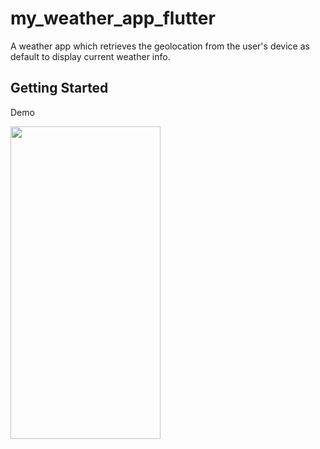 # my_weather_app_flutter

A weather app which retrieves the geolocation from the user's device as default to display current weather info. 

## Getting Started

Demo

<img src="https://github.com/LomiaW/my-weather-app-flutter/assets/97309404/576d5b57-3efe-42b1-9b1a-91ecd90d8fe0" width="240" height="500" />
